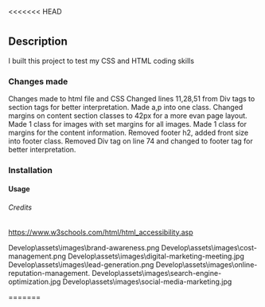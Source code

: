 <<<<<<< HEAD
# <code-refactorory>

## Description
 I built this project to test my CSS and HTML coding skills
### Changes made
Changes made to html file and CSS
Changed lines 11,28,51 from Div tags to section tags for better interpretation.
Made a,p into one class.
Changed margins on content section classes to 42px for a more evan page layout.
Made 1 class for images with set margins for all images.
Made 1 class for margins for the content information.
Removed footer h2, added front size into footer class.
Removed Div tag on line 74 and changed to footer tag for better interpretation.
### Installation


#### Usage

###### Credits
<!-- Information used for accessibility HTML codes -->
https://www.w3schools.com/html/html_accessibility.asp 
<!-- Images -->
Develop\assets\images\brand-awareness.png
Develop\assets\images\cost-management.png
Develop\assets\images\digital-marketing-meeting.jpg
Develop\assets\images\lead-generation.png
Develop\assets\images\online-reputation-management.
Develop\assets\images\search-engine-optimization.jpg
Develop\assets\images\social-media-marketing.jpg

=======
